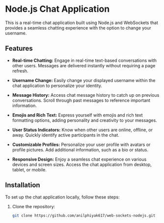 # Node.js Chat Application

This is a real-time chat application built using Node.js and WebSockets that provides a seamless chatting experience with the option to change your username.

## Features

- **Real-time Chatting:** Engage in real-time text-based conversations with other users. Messages are delivered instantly without requiring a page refresh.

- **Username Change:** Easily change your displayed username within the chat application to personalize your identity.

- **Message History:** Access chat message history to catch up on previous conversations. Scroll through past messages to reference important information.

<!-- - **Notifications:** Receive real-time notifications for new messages or mentions, even when the application is running in the background. -->

- **Emojis and Rich Text:** Express yourself with emojis and rich text formatting options, adding personality and creativity to your messages.

- **User Status Indicators:** Know when other users are online, offline, or away. Quickly identify active participants in the chat.

- **Customizable Profiles:** Personalize your user profile with avatars or profile pictures. Add additional information, such as a bio or status.

- **Responsive Design:** Enjoy a seamless chat experience on various devices and screen sizes. Access the chat application from desktop, tablet, or mobile.

## Installation

To set up the chat application locally, follow these steps:

1. Clone the repository:
   ```bash
   git clone https://github.com/anilphiyak617/web-sockets-nodejs.git
